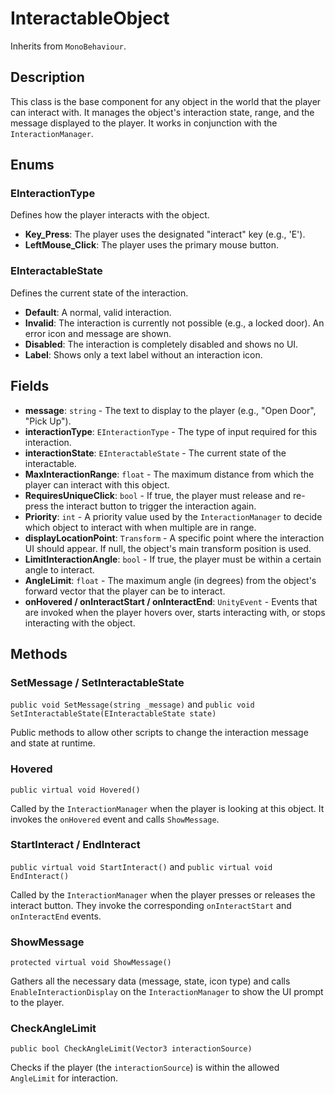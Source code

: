 # InteractableObject

Inherits from `MonoBehaviour`.

## Description

This class is the base component for any object in the world that the player can interact with. It manages the object's interaction state, range, and the message displayed to the player. It works in conjunction with the `InteractionManager`.

## Enums

### EInteractionType
Defines how the player interacts with the object.
-   **Key_Press**: The player uses the designated "interact" key (e.g., 'E').
-   **LeftMouse_Click**: The player uses the primary mouse button.

### EInteractableState
Defines the current state of the interaction.
-   **Default**: A normal, valid interaction.
-   **Invalid**: The interaction is currently not possible (e.g., a locked door). An error icon and message are shown.
-   **Disabled**: The interaction is completely disabled and shows no UI.
-   **Label**: Shows only a text label without an interaction icon.

## Fields

-   **message**: `string` - The text to display to the player (e.g., "Open Door", "Pick Up").
-   **interactionType**: `EInteractionType` - The type of input required for this interaction.
-   **interactionState**: `EInteractableState` - The current state of the interactable.
-   **MaxInteractionRange**: `float` - The maximum distance from which the player can interact with this object.
-   **RequiresUniqueClick**: `bool` - If true, the player must release and re-press the interact button to trigger the interaction again.
-   **Priority**: `int` - A priority value used by the `InteractionManager` to decide which object to interact with when multiple are in range.
-   **displayLocationPoint**: `Transform` - A specific point where the interaction UI should appear. If null, the object's main transform position is used.
-   **LimitInteractionAngle**: `bool` - If true, the player must be within a certain angle to interact.
-   **AngleLimit**: `float` - The maximum angle (in degrees) from the object's forward vector that the player can be to interact.
-   **onHovered / onInteractStart / onInteractEnd**: `UnityEvent` - Events that are invoked when the player hovers over, starts interacting with, or stops interacting with the object.

## Methods

### SetMessage / SetInteractableState
`public void SetMessage(string _message)` and `public void SetInteractableState(EInteractableState state)`

Public methods to allow other scripts to change the interaction message and state at runtime.

### Hovered
`public virtual void Hovered()`

Called by the `InteractionManager` when the player is looking at this object. It invokes the `onHovered` event and calls `ShowMessage`.

### StartInteract / EndInteract
`public virtual void StartInteract()` and `public virtual void EndInteract()`

Called by the `InteractionManager` when the player presses or releases the interact button. They invoke the corresponding `onInteractStart` and `onInteractEnd` events.

### ShowMessage
`protected virtual void ShowMessage()`

Gathers all the necessary data (message, state, icon type) and calls `EnableInteractionDisplay` on the `InteractionManager` to show the UI prompt to the player.

### CheckAngleLimit
`public bool CheckAngleLimit(Vector3 interactionSource)`

Checks if the player (the `interactionSource`) is within the allowed `AngleLimit` for interaction.
